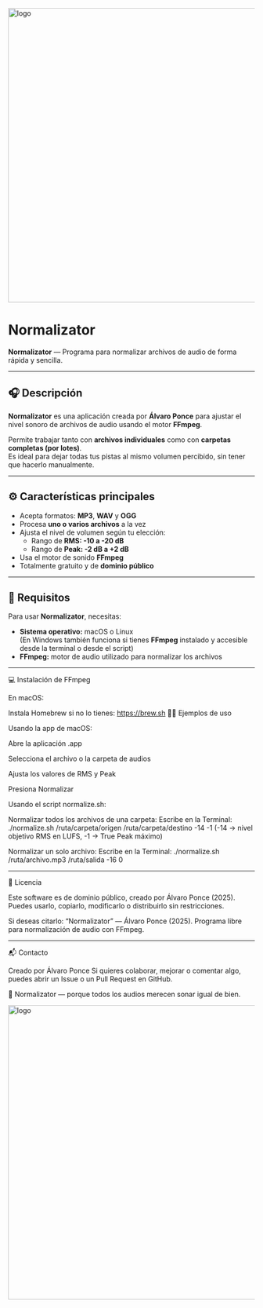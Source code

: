 

<img width="600" height="600" alt="logo" src="https://github.com/user-attachments/assets/0cd15adb-b810-4fe7-8a47-c3ae4d9b72c2" />

# Normalizator

**Normalizator** — Programa para normalizar archivos de audio de forma rápida y sencilla.

---

## 🎧 Descripción

**Normalizator** es una aplicación creada por **Álvaro Ponce** para ajustar el nivel sonoro de archivos de audio usando el motor **FFmpeg**.  

Permite trabajar tanto con **archivos individuales** como con **carpetas completas (por lotes)**.  
Es ideal para dejar todas tus pistas al mismo volumen percibido, sin tener que hacerlo manualmente.

---

## ⚙️ Características principales

- Acepta formatos: **MP3**, **WAV** y **OGG**  
- Procesa **uno o varios archivos** a la vez  
- Ajusta el nivel de volumen según tu elección:
  - Rango de **RMS: -10 a -20 dB**
  - Rango de **Peak: -2 dB a +2 dB**
- Usa el motor de sonido **FFmpeg**
- Totalmente gratuito y de **dominio público**

---

## 🧰 Requisitos

Para usar **Normalizator**, necesitas:

- **Sistema operativo:** macOS o Linux  
  (En Windows también funciona si tienes **FFmpeg** instalado y accesible desde la terminal o desde el script)
- **FFmpeg:** motor de audio utilizado para normalizar los archivos


---

💻 Instalación de FFmpeg

En macOS:

Instala Homebrew si no lo tienes: https://brew.sh
🏃‍♂️ Ejemplos de uso

Usando la app de macOS:

Abre la aplicación .app

Selecciona el archivo o la carpeta de audios

Ajusta los valores de RMS y Peak

Presiona Normalizar

Usando el script normalize.sh:

Normalizar todos los archivos de una carpeta:
Escribe en la Terminal: ./normalize.sh /ruta/carpeta/origen /ruta/carpeta/destino -14 -1
(-14 → nivel objetivo RMS en LUFS, -1 → True Peak máximo)

Normalizar un solo archivo:
Escribe en la Terminal: ./normalize.sh /ruta/archivo.mp3 /ruta/salida -16 0

---

🪪 Licencia

Este software es de dominio público, creado por Álvaro Ponce (2025).
Puedes usarlo, copiarlo, modificarlo o distribuirlo sin restricciones.

Si deseas citarlo:
“Normalizator” — Álvaro Ponce (2025). Programa libre para normalización de audio con FFmpeg.

---

📬 Contacto

Creado por Álvaro Ponce
Si quieres colaborar, mejorar o comentar algo, puedes abrir un Issue o un Pull Request en GitHub.

🎵 Normalizator — porque todos los audios merecen sonar igual de bien.



<img width="600" height="600" alt="logo" src="https://github.com/user-attachments/assets/0cd15adb-b810-4fe7-8a47-c3ae4d9b72c2" />











































































  
